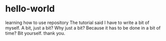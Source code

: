 # hello-world
learning how to use repository
The tutorial said I have to write a bit of myself.
A bit, just a bit? Why just a bit?
Because it has to be done in a bit of time?
Bit yourself. thank you.
